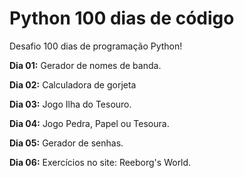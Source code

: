 # Python 100 dias de código
Desafio 100 dias de programação Python!

**Dia 01:** Gerador de nomes de banda.

**Dia 02:** Calculadora de gorjeta

**Dia 03:** Jogo Ilha do Tesouro.

**Dia 04:** Jogo Pedra, Papel ou Tesoura.

**Dia 05:** Gerador de senhas.

**Dia 06:** Exercícios no site: Reeborg's World.